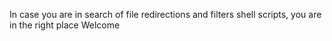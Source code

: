In case you are in search of file redirections and filters shell scripts, you are in the right place
Welcome
